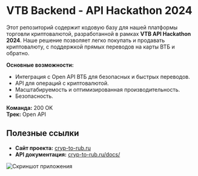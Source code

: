 # VTB Backend - API Hackathon 2024

Этот репозиторий содержит кодовую базу для нашей платформы торговли криптовалютой, разработанной в рамках **VTB API Hackathon 2024**. Наше решение позволяет легко покупать и продавать криптовалюту, с поддержкой прямых переводов на карты ВТБ и обратно.

**Основные возможности:**
- Интеграция с Open API ВТБ для безопасных и быстрых переводов.
- API для операций с криптовалютой.
- Масштабируемость и оптимизированная производительность.
- Безопасность.

**Команда:** 200 OK  
**Трек:** Open API

## Полезные ссылки
- **Сайт проекта:** [cryp-to-rub.ru](https://cryp-to-rub.ru/)
- **API документация:** [cryp-to-rub.ru/docs/](https://cryp-to-rub.ru/docs/)

![Скриншот приложения](http://d.zaix.ru/JNbt.png)


<!--

**Here are some ideas to get you started:**

🙋‍♀️ A short introduction - what is your organization all about?
🌈 Contribution guidelines - how can the community get involved?
👩‍💻 Useful resources - where can the community find your docs? Is there anything else the community should know?
🍿 Fun facts - what does your team eat for breakfast?
🧙 Remember, you can do mighty things with the power of [Markdown](https://docs.github.com/github/writing-on-github/getting-started-with-writing-and-formatting-on-github/basic-writing-and-formatting-syntax)
-->
